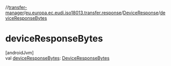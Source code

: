 //[transfer-manager](../../../index.md)/[eu.europa.ec.eudi.iso18013.transfer.response](../index.md)/[DeviceResponse](index.md)/[deviceResponseBytes](device-response-bytes.md)

# deviceResponseBytes

[androidJvm]\
val [deviceResponseBytes](device-response-bytes.md): [DeviceResponseBytes](../-device-response-bytes/index.md)

